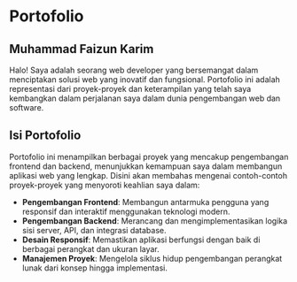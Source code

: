 # Portofolio

## Muhammad Faizun Karim
Halo! Saya adalah seorang web developer yang bersemangat dalam menciptakan solusi web yang inovatif dan fungsional. Portofolio ini adalah representasi dari proyek-proyek dan keterampilan yang telah saya kembangkan dalam perjalanan saya dalam dunia pengembangan web dan software.

## Isi Portofolio

Portofolio ini menampilkan berbagai proyek yang mencakup pengembangan frontend dan backend, menunjukkan kemampuan saya dalam membangun aplikasi web yang lengkap. Disini akan membahas mengenai contoh-contoh proyek-proyek yang menyoroti keahlian saya dalam:

*   **Pengembangan Frontend**: Membangun antarmuka pengguna yang responsif dan interaktif menggunakan teknologi modern.
*   **Pengembangan Backend**: Merancang dan mengimplementasikan logika sisi server, API, dan integrasi database.
*   **Desain Responsif**: Memastikan aplikasi berfungsi dengan baik di berbagai perangkat dan ukuran layar.
*   **Manajemen Proyek**: Mengelola siklus hidup pengembangan perangkat lunak dari konsep hingga implementasi.
